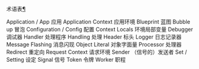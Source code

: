 <span id="id1" ></span>
术语表[¶](#id1)


Application / App
应用
Application Context
应用环境
Blueprint
蓝图
Bubble up
冒泡
Configuration / Config
配置
Context Locals
环境局部变量
Debugger
调试器
Handler
处理程序
Handling
处理
Header
标头
Logger
日志记录器
Message Flashing
消息闪现
Object Literal
对象字面量
Processor
处理器
Redirect
重定向
Request Context
请求环境
Sender
（信号的）发送者
Set / Setting
设定
Signal
信号
Token
令牌
Worker
职程



